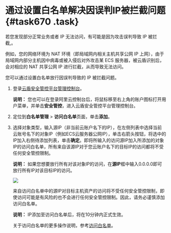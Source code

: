 # 通过设置白名单解决因误判IP被拦截问题 {#task670 .task}

若您发现部分正常业务或者 IP 无法访问，有可能是因为攻击误判导致 IP 被拦截,。

例如，您的网络环境为 NAT 环境（即局域网内相关主机共享公网 IP 上网），由于局域网内部分主机因中病毒或被入侵后对外攻击某 ECS 服务器，被云盾识别后，会对相应的 NAT 共享公网 IP 进行拦截，从而导致无法访问。

您可以通过设置白名单放行因误判导致的 IP 被拦截问题。

1.  登录[云盾安全管控平台管理控制台](https://yundun.console.aliyun.com/?p=sc)。 

    **说明：** 您也可以在登录阿里云控制台后，将鼠标移至右上角的账户图标打开用户菜单，并单击**安全管控**，进入云盾安全管控平台管理控制台。

2.  定位到**白名单管理** \> **访问白名单**页面，单击**添加**。 
3.  选择对象类型，输入源IP（非当前云账户名下的IP），在左侧列表中选择当前云账号名下的对象IP（例如ECS云服务器公网IP），单击右箭头按钮，将选中的IP加入右侧待添加列表，单击**确定**。即将所输入的访问源IP加入所添加的对象IP的访问白名单，所有来自该源IP对于您云账户名下的目标IP的访问都将不受任何安全管控限制。 

    **说明：** 如果您想要放行所有对该对象IP的访问，在**源IP**框中输入0.0.0.0即可放行所有IP对该目标IP的访问。

    ![](http://static-aliyun-doc.oss-cn-hangzhou.aliyuncs.com/assets/img/79463/155132135534145_zh-CN.png)

    来自访问白名单中的源IP对目标主机资产的访问将不受任何安全管控限制，即使访问可能是有风险的也不会进行任何安全管控限制。因此，请务必谨慎添加访问白名单。

    **说明：** IP添加至访问白名单后，将在10分钟内正式生效。

    关于访问白名单的更多操作说明，参考[访问白名单](https://help.aliyun.com/document_detail/84439.html)。


